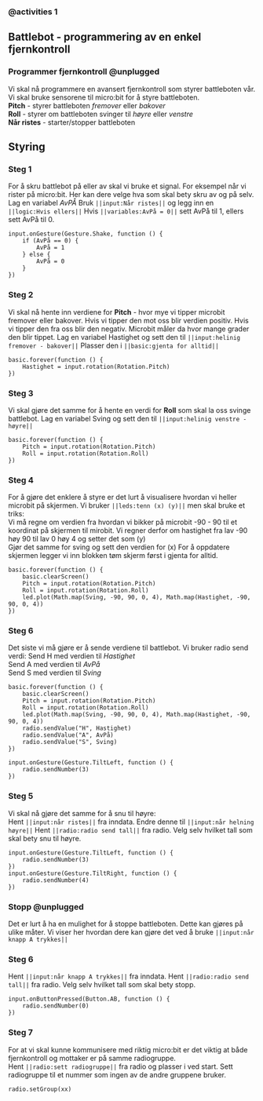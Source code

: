 ### @activities 1

## Battlebot - programmering av en enkel fjernkontroll

### Programmer fjernkontroll @unplugged
Vi skal nå programmere en avansert fjernkontroll som styrer battleboten vår.   
Vi skal bruke sensorene til micro:bit for å styre battleboten.  
__Pitch__ - styrer battleboten _fremover_ eller _bakover_  
__Roll__ - styrer om battleboten svinger til _høyre_ eller _venstre_  
__Når ristes__ - starter/stopper battleboten  

## Styring

### Steg 1
For å skru battlebot på eller av skal vi bruke et signal. For eksempel når vi rister på micro:bit. Her kan dere velge hva som skal bety skru av og på selv. 
Lag en variabel _AvPÅ_ 
Bruk ``||input:Når ristes||`` og legg inn en ``||logic:Hvis ellers||``
Hvis ``||variables:AvPå = 0||`` sett AvPå til 1, ellers sett AvPå til 0. 


```blocks
input.onGesture(Gesture.Shake, function () {
    if (AvPå == 0) {
        AvPå = 1
    } else {
        AvPå = 0
    }
})
```

### Steg 2

Vi skal nå hente inn verdiene for __Pitch__ - hvor mye vi tipper microbit fremover eller bakover. Hvis vi tipper den mot oss blir verdien positiv. Hvis vi tipper den fra oss blir den negativ. 
Microbit måler da hvor mange grader den blir tippet. 
Lag en variabel Hastighet og sett den til ``||input:helinig fremover - bakover||`` 
Plasser den i ``||basic:gjenta for alltid||`` 

```blocks
basic.forever(function () {
    Hastighet = input.rotation(Rotation.Pitch)
})
```

### Steg 3

Vi skal gjøre det samme for å hente en verdi for __Roll__ som skal la oss svinge battlebot.
Lag en variabel Sving og sett den til ``||input:helinig venstre - høyre||`` 

```blocks
basic.forever(function () {
    Pitch = input.rotation(Rotation.Pitch)
    Roll = input.rotation(Rotation.Roll)
})
```

### Steg 4

For å gjøre det enklere å styre er det lurt å visualisere hvordan vi heller microbit på skjermen.
Vi bruker ``||leds:tenn (x) (y)||`` men skal bruke et triks:  
Vi må regne om verdien fra hvordan vi bikker på microbit -90 - 90 til et koordinat på skjermen til mirobit.
Vi regner derfor om hastighet fra lav -90 høy 90 til lav 0 høy 4 og setter det som (y)  
Gjør det samme for sving og sett den verdien for (x)
For å oppdatere skjermen legger vi inn blokken tøm skjerm først i gjenta for alltid.
```blocks
basic.forever(function () {
    basic.clearScreen()
    Pitch = input.rotation(Rotation.Pitch)
    Roll = input.rotation(Rotation.Roll)
    led.plot(Math.map(Sving, -90, 90, 0, 4), Math.map(Hastighet, -90, 90, 0, 4))
})
```
### Steg 6

Det siste vi må gjøre er å sende verdiene til battlebot. Vi bruker radio send verdi:
Send H med verdien til _Hastighet_  
Send A med verdien til _AvPå_  
Send S med verdien til _Sving_  

```blocks
basic.forever(function () {
    basic.clearScreen()
    Pitch = input.rotation(Rotation.Pitch)
    Roll = input.rotation(Rotation.Roll)
    led.plot(Math.map(Sving, -90, 90, 0, 4), Math.map(Hastighet, -90, 90, 0, 4))
    radio.sendValue("H", Hastighet)
    radio.sendValue("A", AvPå)
    radio.sendValue("S", Sving)
})
```
```blocks
input.onGesture(Gesture.TiltLeft, function () {
    radio.sendNumber(3)
})
```

### Steg 5
Vi skal nå gjøre det samme for å snu til høyre:   
Hent ``||input:når ristes||`` fra inndata. Endre denne til ``||input:når helning høyre||`` Hent ``||radio:radio send tall||`` fra radio. Velg selv hvilket tall som skal bety snu til høyre.

```blocks
input.onGesture(Gesture.TiltLeft, function () {
    radio.sendNumber(3)
})
input.onGesture(Gesture.TiltRight, function () {
    radio.sendNumber(4)
})
```

### Stopp @unplugged
Det er lurt å ha en mulighet for å stoppe battleboten.
Dette kan gjøres på ulike måter. Vi viser her hvordan dere kan gjøre det ved å bruke ``||input:når knapp A trykkes||``

### Steg 6
Hent ``||input:når knapp A trykkes||`` fra inndata. Hent ``||radio:radio send tall||`` fra radio. Velg selv hvilket tall som skal bety stopp.
```blocks
input.onButtonPressed(Button.AB, function () {
    radio.sendNumber(0)
})
```
### Steg 7
For at vi skal kunne kommunisere med riktig micro:bit er det viktig at både fjernkontroll og mottaker er på samme radiogruppe.   
Hent ``||radio:sett radiogruppe||`` fra radio og plasser i ved start. Sett radiogruppe til et nummer som ingen av de andre gruppene bruker. 

```blocks
radio.setGroup(xx)
```

